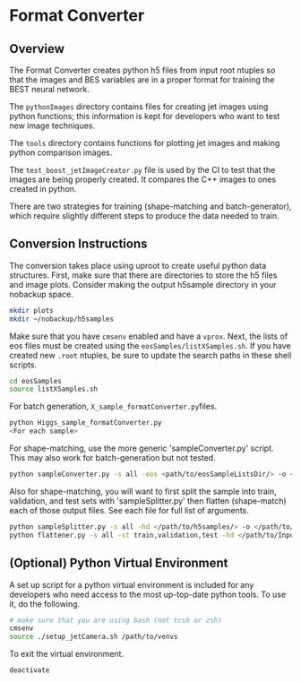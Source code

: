 # Format Converter

## Overview

The Format Converter creates python h5 files from input root ntuples so that the images and BES variables are in a proper format for training the BEST neural network.

The `pythonImages` directory contains files for creating 
jet images using python functions; this information is kept for developers who want to test new image techniques.

The `tools` directory contains functions for plotting jet images and making python comparison images.

The `test_boost_jetImageCreator.py` file is used by the CI to test that the images are being properly created. 
It compares the C++ images to ones created in python.

There are two strategies for training (shape-matching and batch-generator), which require slightly different steps to produce the data needed to train.

## Conversion Instructions

The conversion takes place using uproot to create useful python data structures. First, make sure that there are directories to store
the h5 files and image plots. Consider making the output h5sample directory in your nobackup space.

```bash
mkdir plots
mkdir ~/nobackup/h5samples
```

Make sure that you have `cmsenv` enabled and have a `vprox`. Next, the lists of eos files must be created using the
`eosSamples/listXSamples.sh`. If you have created new `.root` ntuples, be sure to update the search paths in these
shell scripts.

```bash
cd eosSamples
source listXSamples.sh
```

For batch generation, `X_sample_formatConverter.py`files. 

```bash
python Higgs_sample_formatConverter.py
<For each sample>
```

For shape-matching, use the more generic 'sampleConverter.py' script. This may also work for batch-generation but not tested.

```bash
python sampleConverter.py -s all -eos <path/to/eosSampleListsDir/> -o <path/to/h5samples/>
```

Also for shape-matching, you will want to first split the sample into train, validation, and test sets with 'sampleSplitter.py' then flatten (shape-match) each of those output files. See each file for full list of arguments.

```bash
python sampleSplitter.py -s all -hd </path/to/h5samples/> -o </path/to/outputH5samples> -bs <batchSize=(example)600000>
python flattener.py -s all -st train,validation,test -hd </path/to/Inputh5samples/> -o </path/to/Outputh5samples/> -b <batchSize=(example)250000>
```


## (Optional) Python Virtual Environment

A set up script for a python virtual environment is included for any developers who need access to the most up-top-date
python tools. To use it, do the following.

```bash
# make sure that you are using bash (not tcsh or zsh)
cmsenv
source ./setup_jetCamera.sh /path/to/venvs
```

To exit the virtual environment.

```bash
deactivate
```
